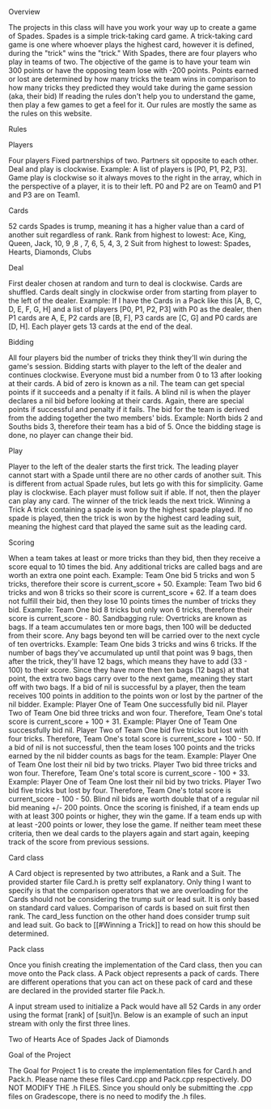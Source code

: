 Overview

The projects in this class will have you work your way up to create a game of Spades. Spades is a simple trick-taking card game. A trick-taking card game is one where whoever plays the highest card, however it is defined, during the "trick" wins the "trick." With Spades, there are four players who play in teams of two. The objective of the game is to have your team win 300 points or have the opposing team lose with -200 points. Points earned or lost are determined by how many tricks the team wins in comparison to how many tricks they predicted they would take during the game session (aka, their bid)
If reading the rules don't help you to understand the game, then play a few games to get a feel for it. Our rules are mostly the same as the rules on this website.

Rules

Players

Four players
Fixed partnerships of two. Partners sit opposite to each other. Deal and play is clockwise.
Example: A list of players is [P0, P1, P2, P3]. Game play is clockwise so it always moves to the right in the array, which in the perspective of a player, it is to their left. P0 and P2 are on Team0 and P1 and P3 are on Team1.

Cards

52 cards
Spades is trump, meaning it has a higher value than a card of another suit regardless of rank.
Rank from highest to lowest: Ace, King, Queen, Jack, 10, 9 ,8 , 7, 6, 5, 4, 3, 2
Suit from highest to lowest: Spades, Hearts, Diamonds, Clubs

Deal

First dealer chosen at random and turn to deal is clockwise.
Cards are shuffled.
Cards dealt singly in clockwise order from starting from player to the left of the dealer.
Example: If I have the Cards in a Pack like this [A, B, C, D, E, F, G, H] and a list of players [P0, P1, P2, P3] with P0 as the dealer, then P1 cards are A, E, P2 cards are [B, F], P3 cards are [C, G] and P0 cards are [D, H].
Each player gets 13 cards at the end of the deal.

Bidding

All four players bid the number of tricks they think they'll win during the game's session.
Bidding starts with player to the left of the dealer and continues clockwise.
Everyone must bid a number from 0 to 13 after looking at their cards.
A bid of zero is known as a nil. The team can get special points if it succeeds and a penalty if it fails.
A blind nil is when the player declares a nil bid before looking at their cards. Again, there are special points if successful and penalty if it fails.
The bid for the team is derived from the adding together the two members' bids.
Example: North bids 2 and Souths bids 3, therefore their team has a bid of 5.
Once the bidding stage is done, no player can change their bid.

Play

Player to the left of the dealer starts the first trick.
The leading player cannot start with a Spade until there are no other cards of another suit. This is different from actual Spade rules, but lets go with this for simplicity.
Game play is clockwise.
Each player must follow suit if able. If not, then the player can play any card.
The winner of the trick leads the next trick.
Winning a Trick
A trick containing a spade is won by the highest spade played.
If no spade is played, then the trick is won by the highest card leading suit, meaning the highest card that played the same suit as the leading card.

Scoring

When a team takes at least or more tricks than they bid, then they receive a score equal to 10 times the bid. Any additional tricks are called bags and are worth an extra one point each.
Example: Team One bid 5 tricks and won 5 tricks, therefore their score is current_score + 50.
Example: Team Two bid 6 tricks and won 8 tricks so their score is current_score + 62.
If a team does not fulfill their bid, then they lose 10 points times the number of tricks they bid.
Example: Team One bid 8 tricks but only won 6 tricks, therefore their score is current_score - 80.
Sandbagging rule: Overtricks are known as bags. If a team accumulates ten or more bags, then 100 will be deducted from their score. Any bags beyond ten will be carried over to the next cycle of ten overtricks.
Example: Team One bids 3 tricks and wins 6 tricks. If the number of bags they've accumulated up until that point was 9 bags, then after the trick, they'll have 12 bags, which means they have to add (33 - 100) to their score. Since they have more then ten bags (12 bags) at that point, the extra two bags carry over to the next game, meaning they start off with two bags.
If a bid of nil is successful by a player, then the team receives 100 points in addition to the points won or lost by the partner of the nil bidder.
Example: Player One of Team One successfully bid nil. Player Two of Team One bid three tricks and won four. Therefore, Team One's total score is current_score + 100 + 31.
Example: Player One of Team One successfully bid nil. Player Two of Team One bid five tricks but lost with four tricks. Therefore, Team One's total score is current_score + 100 - 50.
If a bid of nil is not successful, then the team loses 100 points and the tricks earned by the nil bidder counts as bags for the team.
Example: Player One of Team One lost their nil bid by two tricks. Player Two bid three tricks and won four. Therefore, Team One's total score is current_score - 100 + 33.
Example: Player One of Team One lost their nil bid by two tricks. Player Two bid five tricks but lost by four. Therefore, Team One's total score is current_score - 100 - 50.
Blind nil bids are worth double that of a regular nil bid meaning +/- 200 points.
Once the scoring is finished, if a team ends up with at least 300 points or higher, they win the game. If a team ends up with at least -200 points or lower, they lose the game. If neither team meet these criteria, then we deal cards to the players again and start again, keeping track of the score from previous sessions.

Card class

A Card object is represented by two attributes, a Rank and a Suit. The provided starter file Card.h is pretty self explanatory. Only thing I want to specify is that the comparison operators that we are overloading for the Cards should not be considering the trump suit or lead suit. It is only based on standard card values. Comparison of cards is based on suit first then rank. The card_less function on the other hand does consider trump suit and lead suit. Go back to [[#Winning a Trick]] to read on how this should be determined.

Pack class

Once you finish creating the implementation of the Card class, then you can move onto the Pack class. A Pack object represents a pack of cards. There are different operations that you can act on these pack of card and these are declared in the provided starter file Pack.h.

A input stream used to initialize a Pack would have all 52 Cards in any order using the format [rank] of [suit]\n. Below is an example of such an input stream with only the first three lines.

Two of Hearts
Ace of Spades
Jack of Diamonds

Goal of the Project

The Goal for Project 1 is to create the implementation files for Card.h and Pack.h. Please name these files Card.cpp and Pack.cpp respectively. DO NOT MODIFY THE .h FILES. Since you should only be submitting the .cpp files on Gradescope, there is no need to modify the .h files.
